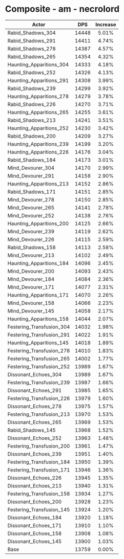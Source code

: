 # Composite - am - necrolord
| Actor | DPS | Increase |
|---|:---:|:---:|
|Rabid_Shadows_304|14448|5.01%|
|Rabid_Shadows_291|14411|4.74%|
|Rabid_Shadows_278|14387|4.57%|
|Rabid_Shadows_265|14354|4.32%|
|Haunting_Apparitions_304|14333|4.18%|
|Rabid_Shadows_252|14326|4.13%|
|Haunting_Apparitions_291|14308|3.99%|
|Rabid_Shadows_239|14299|3.92%|
|Haunting_Apparitions_278|14279|3.78%|
|Rabid_Shadows_226|14270|3.71%|
|Haunting_Apparitions_265|14255|3.61%|
|Rabid_Shadows_213|14241|3.51%|
|Haunting_Apparitions_252|14230|3.42%|
|Rabid_Shadows_200|14209|3.27%|
|Haunting_Apparitions_239|14199|3.20%|
|Haunting_Apparitions_226|14176|3.04%|
|Rabid_Shadows_184|14173|3.01%|
|Mind_Devourer_304|14170|2.99%|
|Mind_Devourer_291|14158|2.90%|
|Haunting_Apparitions_213|14152|2.86%|
|Rabid_Shadows_171|14151|2.85%|
|Mind_Devourer_278|14150|2.85%|
|Mind_Devourer_265|14141|2.78%|
|Mind_Devourer_252|14138|2.76%|
|Haunting_Apparitions_200|14125|2.66%|
|Mind_Devourer_239|14119|2.62%|
|Mind_Devourer_226|14115|2.59%|
|Rabid_Shadows_158|14113|2.58%|
|Mind_Devourer_213|14102|2.49%|
|Haunting_Apparitions_184|14096|2.45%|
|Mind_Devourer_200|14093|2.43%|
|Mind_Devourer_184|14084|2.36%|
|Mind_Devourer_171|14077|2.31%|
|Haunting_Apparitions_171|14070|2.26%|
|Mind_Devourer_158|14066|2.23%|
|Mind_Devourer_145|14058|2.17%|
|Haunting_Apparitions_158|14044|2.07%|
|Festering_Transfusion_304|14032|1.98%|
|Festering_Transfusion_291|14022|1.91%|
|Haunting_Apparitions_145|14018|1.89%|
|Festering_Transfusion_278|14010|1.83%|
|Festering_Transfusion_265|14002|1.77%|
|Festering_Transfusion_252|13989|1.67%|
|Dissonant_Echoes_304|13989|1.67%|
|Festering_Transfusion_239|13987|1.66%|
|Dissonant_Echoes_291|13985|1.65%|
|Festering_Transfusion_226|13979|1.60%|
|Dissonant_Echoes_278|13975|1.57%|
|Festering_Transfusion_213|13970|1.53%|
|Dissonant_Echoes_265|13969|1.53%|
|Rabid_Shadows_145|13968|1.52%|
|Dissonant_Echoes_252|13963|1.48%|
|Festering_Transfusion_200|13961|1.47%|
|Dissonant_Echoes_239|13951|1.40%|
|Festering_Transfusion_184|13950|1.39%|
|Festering_Transfusion_171|13946|1.36%|
|Dissonant_Echoes_226|13945|1.35%|
|Dissonant_Echoes_213|13940|1.31%|
|Festering_Transfusion_158|13934|1.27%|
|Dissonant_Echoes_200|13928|1.23%|
|Festering_Transfusion_145|13924|1.20%|
|Dissonant_Echoes_184|13920|1.18%|
|Dissonant_Echoes_171|13910|1.10%|
|Dissonant_Echoes_158|13908|1.08%|
|Dissonant_Echoes_145|13900|1.03%|
|Base|13759|0.00%|
